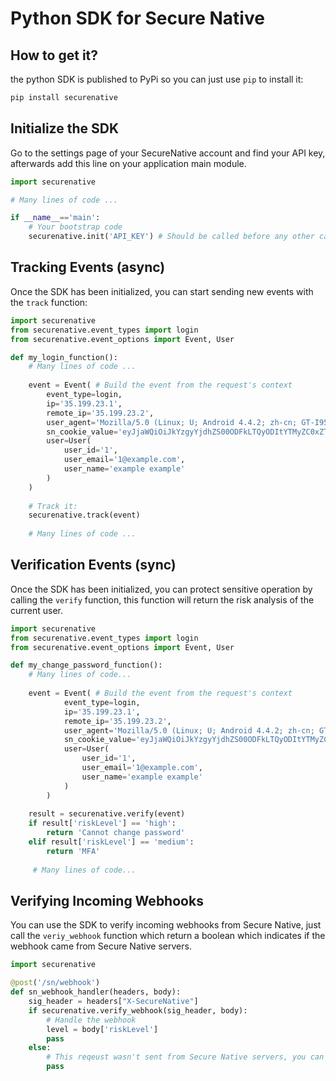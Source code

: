 # Python SDK for Secure Native

## How to get it?
the python SDK is published to PyPi so you can just use `pip` to install it:
```bash
pip install securenative
```

## Initialize the SDK
Go to the settings page of your SecureNative account and find your API key, afterwards add this line on your application main module.
```python
import securenative

# Many lines of code ...

if __name__=='main':
    # Your bootstrap code
    securenative.init('API_KEY') # Should be called before any other call to secure native
```

## Tracking Events (async)
Once the SDK has been initialized, you can start sending new events with the `track` function:
```python
import securenative
from securenative.event_types import login
from securenative.event_options import Event, User

def my_login_function():
    # Many lines of code ...
    
    event = Event( # Build the event from the request's context
        event_type=login,
        ip='35.199.23.1',
        remote_ip='35.199.23.2',
        user_agent='Mozilla/5.0 (Linux; U; Android 4.4.2; zh-cn; GT-I9500 Build/KOT49H) AppleWebKit/537.36 (KHTML, like Gecko)Version/4.0 MQQBrowser/5.0 QQ-URL-Manager Mobile Safari/537.36',
        sn_cookie_value='eyJjaWQiOiJkYzgyYjdhZS00ODFkLTQyODItYTMyZC0xZTU1Njk2ZjNmZTQiLCJmcCI6Ijk5NGYzZjVjZTRiYWUwODQzMTRhOTFkNzgyN2I1MWYuMjQ3MDBmOWYxOTg2ODAwYWI0ZmNjODgwNTMwZGQwZWQifQ',
        user=User(
            user_id='1',
            user_email='1@example.com',
            user_name='example example'
        )
    )
    
    # Track it:
    securenative.track(event)
    
    # Many lines of code ...

```

## Verification Events (sync)
Once the SDK has been initialized, you can protect sensitive operation by calling the `verify` function, this function will return the risk analysis of the current user.

```python
import securenative
from securenative.event_types import login
from securenative.event_options import Event, User

def my_change_password_function():
    # Many lines of code...
    
    event = Event( # Build the event from the request's context
            event_type=login,
            ip='35.199.23.1',
            remote_ip='35.199.23.2',
            user_agent='Mozilla/5.0 (Linux; U; Android 4.4.2; zh-cn; GT-I9500 Build/KOT49H) AppleWebKit/537.36 (KHTML, like Gecko)Version/4.0 MQQBrowser/5.0 QQ-URL-Manager Mobile Safari/537.36',
            sn_cookie_value='eyJjaWQiOiJkYzgyYjdhZS00ODFkLTQyODItYTMyZC0xZTU1Njk2ZjNmZTQiLCJmcCI6Ijk5NGYzZjVjZTRiYWUwODQzMTRhOTFkNzgyN2I1MWYuMjQ3MDBmOWYxOTg2ODAwYWI0ZmNjODgwNTMwZGQwZWQifQ',
            user=User(
                user_id='1',
                user_email='1@example.com',
                user_name='example example'
            )
        )
     
    result = securenative.verify(event)
    if result['riskLevel'] == 'high':
        return 'Cannot change password'
    elif result['riskLevel'] == 'medium':
        return 'MFA'
     
     # Many lines of code...
```

## Verifying Incoming Webhooks
You can use the SDK to verify incoming webhooks from Secure Native, just call the `veriy_webhook` function which return a boolean which indicates if the webhook came from Secure Native servers.
```python
import securenative

@post('/sn/webhook')
def sn_webhook_handler(headers, body):
    sig_header = headers["X-SecureNative"]
    if securenative.verify_webhook(sig_header, body):
        # Handle the webhook
        level = body['riskLevel']
        pass
    else:
        # This reqeust wasn't sent from Secure Native servers, you can dismiss/investigate it
        pass
    
```
